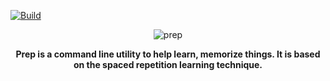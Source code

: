 [![Build](https://github.com/VincentCordobes/prep/workflows/Build/badge.svg)](https://github.com/VincentCordobes/prep/actions?query=workflow%3ABuild)

<p align="center">
<img src="https://user-images.githubusercontent.com/7091110/75851923-1f2d9480-5deb-11ea-96d8-312eef590016.png" alt="prep" />
</p>
<div align="center">
  <strong>Prep is a command line utility to help learn, memorize things. It is based on the spaced repetition learning technique.</strong>
</div>
